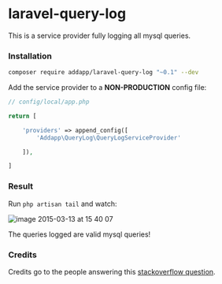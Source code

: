 # laravel-query-log

This is a service provider fully logging all mysql queries.

### Installation 

```bash
composer require addapp/laravel-query-log "~0.1" --dev
```

Add the service provider to a **NON-PRODUCTION** config file:

```php
// config/local/app.php

return [

    'providers' => append_config([
        'Addapp\QueryLog\QueryLogServiceProvider'

    ]),

]
```

### Result

Run `php artisan tail` and watch:

![image 2015-03-13 at 15 40 07](https://cloud.githubusercontent.com/assets/1785686/6640405/647d90f0-c997-11e4-920b-821d2a34f7c3.jpg)

The queries logged are valid mysql queries!

### Credits

Credits go to the people answering this [stackoverflow question](http://stackoverflow.com/questions/19131731/laravel-4-logging-sql-queries).
